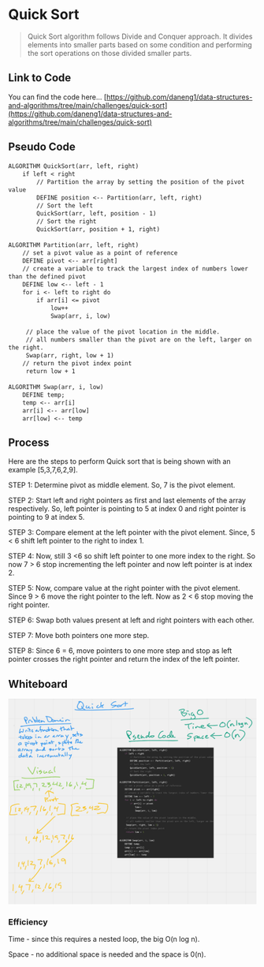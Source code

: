 # Quick Sort

> Quick Sort algorithm follows Divide and Conquer approach. It divides elements into smaller parts based on some condition and performing the sort operations on those divided smaller parts.

## Link to Code

You can find the code here...
[https://github.com/daneng1/data-structures-and-algorithms/tree/main/challenges/quick-sort](https://github.com/daneng1/data-structures-and-algorithms/tree/main/challenges/quick-sort)

## Pseudo Code

```
ALGORITHM QuickSort(arr, left, right)
    if left < right
        // Partition the array by setting the position of the pivot value 
        DEFINE position <-- Partition(arr, left, right)
        // Sort the left
        QuickSort(arr, left, position - 1)
        // Sort the right
        QuickSort(arr, position + 1, right)

ALGORITHM Partition(arr, left, right)
    // set a pivot value as a point of reference
    DEFINE pivot <-- arr[right]
    // create a variable to track the largest index of numbers lower than the defined pivot
    DEFINE low <-- left - 1
    for i <- left to right do
        if arr[i] <= pivot
            low++
            Swap(arr, i, low)

     // place the value of the pivot location in the middle.
     // all numbers smaller than the pivot are on the left, larger on the right. 
     Swap(arr, right, low + 1)
    // return the pivot index point
     return low + 1

ALGORITHM Swap(arr, i, low)
    DEFINE temp;
    temp <-- arr[i]
    arr[i] <-- arr[low]
    arr[low] <-- temp
```

## Process

Here are the steps to perform Quick sort that is being shown with an example [5,3,7,6,2,9].

STEP 1: Determine pivot as middle element. So, 7 is the pivot element.

STEP 2: Start left and right pointers as first and last elements of the array respectively. So, left pointer is pointing to 5 at index 0 and right pointer is pointing to 9 at index 5.

STEP 3: Compare element at the left pointer with the pivot element. Since, 5 < 6 shift left pointer to the right to index 1.

STEP 4: Now, still 3 <6 so shift left pointer to one more index to the right. So now 7 > 6 stop incrementing the left pointer and now left pointer is at index 2.

STEP 5: Now, compare value at the right pointer with the pivot element. Since 9 > 6 move the right pointer to the left. Now as 2 < 6 stop moving the right pointer.

STEP 6: Swap both values present at left and right pointers with each other.

STEP 7: Move both pointers one more step.

STEP 8: Since 6 = 6, move pointers to one more step and stop as left pointer crosses the right pointer and return the index of the left pointer.
## Whiteboard

![QuickSort](quicksort.png)

### Efficiency

Time - since this requires a nested loop, the big O(n log n).

Space - no additional space is needed and the space is 0(n).